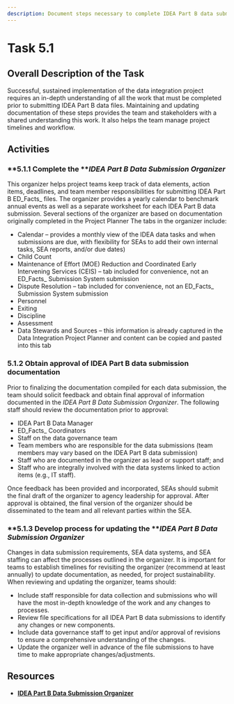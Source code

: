 ```yaml
---
description: Document steps necessary to complete IDEA Part B data submissions
---
```


# Task 5.1

## **Overall Description of the Task**

Successful, sustained implementation of the data integration project requires an in-depth understanding of all the work that must be completed prior to submitting IDEA Part B data files. Maintaining and updating documentation of these steps provides the team and stakeholders with a shared understanding this work. It also helps the team manage project timelines and workflow.

## **Activities**

### **5.1.1 Complete the **_**IDEA Part B Data Submission Organizer**_

This organizer helps project teams keep track of data elements, action items, deadlines, and team member responsibilities for submitting IDEA Part B ED_Facts_ files. The organizer provides a yearly calendar to benchmark annual events as well as a separate worksheet for each IDEA Part B data submission. Several sections of the organizer are based on documentation originally completed in the Project Planner The tabs in the organizer include:

* Calendar – provides a monthly view of the IDEA data tasks and when submissions are due, with flexibility for SEAs to add their own internal tasks, SEA reports, and/or due dates)
* Child Count
* Maintenance of Effort (MOE) Reduction and Coordinated Early Intervening Services (CEIS) – tab included for convenience, not an ED_Facts_ Submission System submission
* Dispute Resolution – tab included for convenience, not an ED_Facts_ Submission System submission
* Personnel
* Exiting
* Discipline
* Assessment
* Data Stewards and Sources – this information is already captured in the Data Integration Project Planner and content can be copied and pasted into this tab

### **5.1.2 Obtain approval of IDEA Part B data submission documentation**

Prior to finalizing the documentation compiled for each data submission, the team should solicit feedback and obtain final approval of information documented in the _IDEA Part B Data Submission Organizer_. The following staff should review the documentation prior to approval:

* IDEA Part B Data Manager
* ED_Facts_ Coordinators
* Staff on the data governance team
* Team members who are responsible for the data submissions (team members may vary based on the IDEA Part B data submission)
* Staff who are documented in the organizer as lead or support staff; and
* Staff who are integrally involved with the data systems linked to action items (e.g., IT staff).

Once feedback has been provided and incorporated, SEAs should submit the final draft of the organizer to agency leadership for approval. After approval is obtained, the final version of the organizer should be disseminated to the team and all relevant parties within the SEA.

### **5.1.3 Develop process for updating the **_**IDEA Part B Data Submission Organizer**_

Changes in data submission requirements, SEA data systems, and SEA staffing can affect the processes outlined in the organizer. It is important for teams to establish timelines for revisiting the organizer (recommend at least annually) to update documentation, as needed, for project sustainability. When reviewing and updating the organizer, teams should:

* Include staff responsible for data collection and submissions who will have the most in-depth knowledge of the work and any changes to processes.
* Review file specifications for all IDEA Part B data submissions to identify any changes or new components.
* Include data governance staff to get input and/or approval of revisions to ensure a comprehensive understanding of the changes.
* Update the organizer well in advance of the file submissions to have time to make appropriate changes/adjustments.

## **Resources**

* [**IDEA Part B Data Submission Organizer**](https://ciidta.communities.ed.gov/#communities/pdc/documents/20642)
